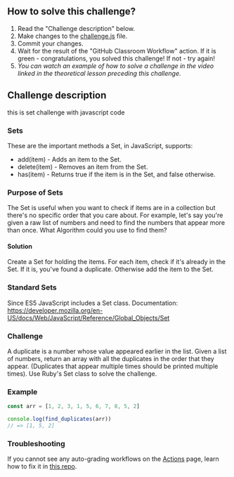 ## How to solve this challenge?

1. Read the "Challenge description" below.
2. Make changes to the [challenge.js](./challenge.js) file.
3. Commit your changes.
4. Wait for the result of the "GitHub Classroom Workflow" action. If it is green - congratulations, you solved this challenge! If not - try again!
5.  *You can watch an example of how to solve a challenge in the video linked in the theoretical lesson preceding this challenge.*


## Challenge description
this is set challenge with javascript code

### Sets

These are the important methods a Set, in JavaScript, supports:
- add(item) - Adds an item to the Set.
- delete(item) - Removes an item from the Set.
- has(item) - Returns true if the item is in the Set, and false otherwise.

### Purpose of Sets
The Set is useful when you want to check if items are in a collection but there's no specific order that you care about. For example, let's say you're given a raw list of numbers and need to find the numbers that appear more than once. What Algorithm could you use to find them?

#### Solution

Create a Set for holding the items. For each item, check if it's already in the Set. If it is, you've found a duplicate. Otherwise add the item to the Set.

### Standard Sets
Since ES5 JavaScript includes a Set class.
Documentation: https://developer.mozilla.org/en-US/docs/Web/JavaScript/Reference/Global_Objects/Set

### Challenge
A duplicate is a number whose value appeared earlier in the list. Given a list of numbers, return an array with all the duplicates in the order that they appear. (Duplicates that appear multiple times should be printed multiple times).
Use Ruby's Set class to solve the challenge.

### Example
```javaScript
const arr = [1, 2, 3, 1, 5, 6, 7, 8, 5, 2]

console.log(find_duplicates(arr))
// => [1, 5, 2]
```


### Troubleshooting

If you cannot see any auto-grading workflows on the [Actions](../../actions) page, learn how to fix it in [this repo](https://github.com/microverse-students/autograding-troubles-js/blob/main/README.md).

